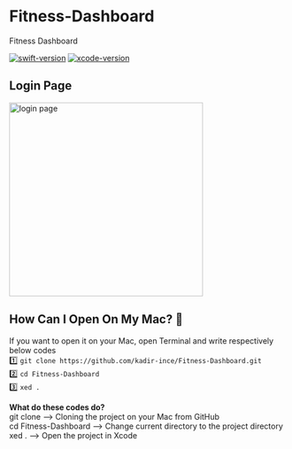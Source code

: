 # Fitness-Dashboard
Fitness Dashboard 

[![swift-version](https://img.shields.io/badge/swift-5-brightgreen.svg)](https://github.com/apple/swift) 
[![xcode-version](https://img.shields.io/badge/xcode-12%20beta-brightgreen)](https://developer.apple.com/xcode/) <br>

## Login Page

<img src="https://github.com/kadir-ince/Fitness-Dashboard/blob/main/login.gif?raw=true" width="350" alt="login page">

## How Can I Open On My Mac?  🔨

If you want to open it on your Mac, open Terminal and write respectively below codes
<br>
1️⃣ ``` git clone https://github.com/kadir-ince/Fitness-Dashboard.git ```  <br>
2️⃣ ``` cd Fitness-Dashboard ``` <br>
3️⃣ ``` xed . ``` <br>

<b>What do these codes do?</b> <br>
git clone --> Cloning the project on your Mac from GitHub <br>
cd Fitness-Dashboard --> Change current directory to the project directory <br>
xed . --> Open the project in Xcode <br>


